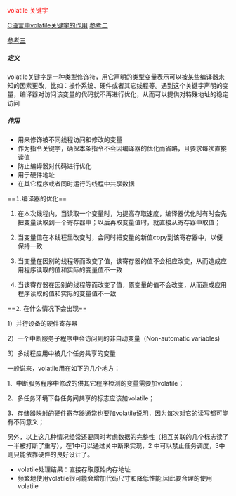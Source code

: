<font color=red> volatile 关键字 </font>

[C语言中volatile关键字的作用](https://blog.csdn.net/tigerjibo/article/details/7427366)
[参考二](https://blog.csdn.net/vay0721/article/details/79035854)

[参考三](https://www.cnblogs.com/OpenCoder/p/7723825.html)

##### 定义
volatile关键字是一种类型修饰符，用它声明的类型变量表示可以被某些编译器未知的因素更改，比如：操作系统、硬件或者其它线程等。遇到这个关键字声明的变量，编译器对访问该变量的代码就不再进行优化，从而可以提供对特殊地址的稳定访问

##### 作用
- 用来修饰被不同线程访问和修改的变量
- 作为指令关键字，确保本条指令不会因编译器的优化而省略，且要求每次直接读值
- 防止编译器对代码进行优化
- 用于硬件地址
- 在其它程序或者同时运行的线程中共享数据





==⒈编译器的优化==

1. 在本次线程内，当读取一个变量时，为提高存取速度，编译器优化时有时会先把变量读取到一个寄存器中；以后再取变量值时，就直接从寄存器中取值；

2. 当变量值在本线程里改变时，会同时把变量的新值copy到该寄存器中，以便保持一致

3. 当变量在因别的线程等而改变了值，该寄存器的值不会相应改变，从而造成应用程序读取的值和实际的变量值不一致

4. 当该寄存器在因别的线程等而改变了值，原变量的值不会改变，从而造成应用程序读取的值和实际的变量值不一致


==⒉ 在什么情况下会出现==

1）并行设备的硬件寄存器

2）一个中断服务子程序中会访问到的非自动变量（Non-automatic variables)

3）多线程应用中被几个任务共享的变量



一般说来，volatile用在如下的几个地方：

1、中断服务程序中修改的供其它程序检测的变量需要加volatile；

2、多任务环境下各任务间共享的标志应该加volatile；

3、存储器映射的硬件寄存器通常也要加volatile说明，因为每次对它的读写都可能有不同意义；

另外，以上这几种情况经常还要同时考虑数据的完整性（相互关联的几个标志读了一半被打断了重写），在1中可以通过关中断来实现，2 中可以禁止任务调度，3中则只能依靠硬件的良好设计了。


- volatile处理结果：直接存取原始内存地址
- 频繁地使用volatile很可能会增加代码尺寸和降低性能,因此要合理的使用volatile




